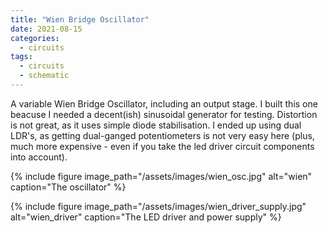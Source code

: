 ```yaml
---
title: "Wien Bridge Oscillator"
date: 2021-08-15
categories:
  - circuits
tags:
  - circuits
  - schematic
---
```


A variable Wien Bridge Oscillator, including an output stage. I built this one beacuse I needed a decent(ish) sinusoidal generator for testing. Distortion is not great, as it uses simple diode stabilisation. I ended up using dual LDR's, as getting dual-ganged potentiometers is not very easy here (plus, much more expensive - even if you take the led driver circuit components into account).



{% include figure image_path="/assets/images/wien_osc.jpg" alt="wien" caption="The oscillator" %}



{% include figure image_path="/assets/images/wien_driver_supply.jpg" alt="wien_driver" caption="The LED driver and power supply" %}








